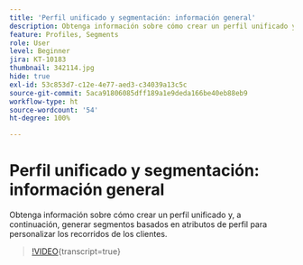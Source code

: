 ```yaml
---
title: 'Perfil unificado y segmentación: información general'
description: Obtenga información sobre cómo crear un perfil unificado y, a continuación, generar segmentos basados en atributos de perfil para personalizar los recorridos de los clientes.
feature: Profiles, Segments
role: User
level: Beginner
jira: KT-10183
thumbnail: 342114.jpg
hide: true
exl-id: 53c853d7-c12e-4e77-aed3-c34039a13c5c
source-git-commit: 5aca91806085dff189a1e9deda166be40eb88eb9
workflow-type: ht
source-wordcount: '54'
ht-degree: 100%

---
```


# Perfil unificado y segmentación: información general

Obtenga información sobre cómo crear un perfil unificado y, a continuación, generar segmentos basados en atributos de perfil para personalizar los recorridos de los clientes.

>[!VIDEO](https://video.tv.adobe.com/v/342114?quality=12&learn=on){transcript=true}
